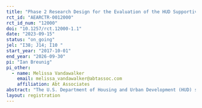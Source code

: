 ```yaml
---
title: "Phase 2 Research Design for the Evaluation of the HUD Supportive Services Demonstration"
rct_id: "AEARCTR-0012000"
rct_id_num: "12000"
doi: "10.1257/rct.12000-1.1"
date: "2023-09-15"
status: "on_going"
jel: "I38; J14; I10 "
start_year: "2017-10-01"
end_year: "2026-09-30"
pi: "Ian Breunig"
pi_other:
  - name: Melissa Vandawalker
    email: melissa_vandawalker@abtassoc.com
    affiliation: Abt Associates
abstract: "The U.S. Department of Housing and Urban Development (HUD) sponsored the Supportive Services Demonstration (SSD) for Households in HUD-Assisted Multifamily Housing to test the impact of the Integrated Wellness in Supportive Housing (IWISH) model on housing tenure and healthcare utilization of adults aged 62 and older. The demonstration has a randomized controlled trial design and is being conducted over two phases between 2017 and 2023. The Phase 2 Evaluation was designed to measure the impact of the IWISH model on households’ healthcare utilization, tenancy, and mortality between 2017 and 2023. "
layout: registration
---
```


